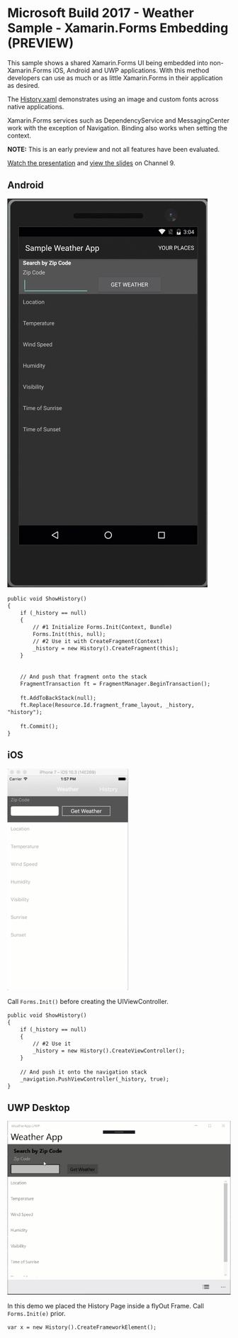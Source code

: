 # Microsoft Build 2017 - Weather Sample - Xamarin.Forms Embedding (PREVIEW)
This sample shows a shared Xamarin.Forms UI being embedded into non-Xamarin.Forms iOS, Android and UWP applications. With this method developers can use as much or as little Xamarin.Forms in their application as desired.

The [History.xaml](Weather/Weather.Forms/History.xaml) demonstrates using an image and custom fonts across native applications.

Xamarin.Forms services such as DependencyService and MessagingCenter work with the exception of Navigation. Binding also works when setting the context. 

**NOTE:** This is an early preview and not all features have been evaluated.

[Watch the presentation](https://channel9.msdn.com/events/Build/2017/B8099) and [view the slides](http://view.officeapps.live.com/op/view.aspx?src=https%3a%2f%2fsec.ch9.ms%2fsessions%2fc1f9c808-82bc-480a-a930-b340097f6cc1%2fbuild%2f2017%2fB8099.pptx) on Channel 9.

## Android
![](art/embedding-android.gif)

```
public void ShowHistory()
{
    if (_history == null)
    {
        // #1 Initialize Forms.Init(Context, Bundle)
        Forms.Init(this, null); 
        // #2 Use it with CreateFragment(Context)
        _history = new History().CreateFragment(this);
    }


    // And push that fragment onto the stack
    FragmentTransaction ft = FragmentManager.BeginTransaction();

    ft.AddToBackStack(null);
    ft.Replace(Resource.Id.fragment_frame_layout, _history, "history");
    
    ft.Commit();
}
```

## iOS
![](art/embedding-ios.gif)

Call `Forms.Init()` before creating the UIViewController.

```
public void ShowHistory()
{
    if (_history == null)
    {
        // #2 Use it
        _history = new History().CreateViewController();
    }

    // And push it onto the navigation stack
    _navigation.PushViewController(_history, true);
}
```

## UWP Desktop
![](art/embedding-uwp-desktop.gif)

In this demo we placed the History Page inside a flyOut Frame. Call `Forms.Init(e)` prior.

```
var x = new History().CreateFrameworkElement();
```